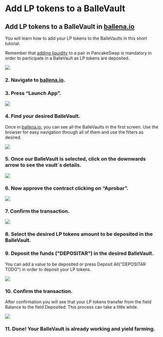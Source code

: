 # Add LP tokens to a BalleVault

## Add LP tokens to a BalleVault in [ballena.io](https://ballena.io/)

You will learn how to add your LP tokens to the BalleVaults in this short tutorial.

Remember that [adding liquidity](add-liquidity-to-a-lp.md) to a pair in PancakeSwap is mandatory in order to participate in a BalleVault as LP tokens are deposited.



![](../../../../../../.gitbook/assets/screenshot_20210223-181850%20%282%29%20%282%29%20%282%29%20%282%29%20%282%29%20%282%29%20%282%29%20%282%29%20%282%29%20%282%29%20%282%29%20%282%29%20%281%29.jpg)





### 2. Navigate to [ballena.io](https://ballena.io).

### 

### 3. Press “Launch App”.



![](../../../../../../.gitbook/assets/screenshot_20210223-181850%20%282%29%20%282%29%20%282%29%20%282%29%20%282%29%20%282%29%20%282%29%20%282%29%20%282%29%20%282%29%20%282%29%20%282%29.jpg)

### 

### 4. Find your desired BalleVault.

Once in [ballena.io](https://ballena.io), you can see all the BalleVaults in the first screen. Use the browser for easy navigation through all of them and use the filters as desired.



![](../../../../../../.gitbook/assets/sin-titulo%20%281%29.png)

### 

### 5. Once our BalleVault is selected, click on the downwards arrow to see the vault´s details.



![](../../../../../../.gitbook/assets/ballena_boveda1%20%281%29.png)

### 

### 6. Now approve the contract clicking on “Aprobar”.



![](../../../../../../.gitbook/assets/ballena_boveda1.png)

### 

### 7. Confirm the transaction.



![](../../../../../../.gitbook/assets/12%20%281%29.png)

### 

### 8. Select the desired LP tokens amount to be deposited in the BalleVault.

### 9. Deposit the funds \("DEPOSITAR"\) in the desired BalleVault.

You can add a value to be deposited or press Deposit All\("DEPOSITAR TODO"\) in order to deposit your LP tokens.



![](../../../../../../.gitbook/assets/ballena_boveda_deposita%20%281%29%20%281%29%20%281%29%20%281%29%20%281%29%20%281%29%20%281%29.jpg)





### 10. Confirm the transaction.

After confirmation you will see that your LP tokens transfer from the field Balance to the field Deposited. This process can take a little while.



![](../../../../../../.gitbook/assets/7%20%281%29%20%281%29.png)

### 

### 11. Done! Your BalleVault is already working and yield farming.







